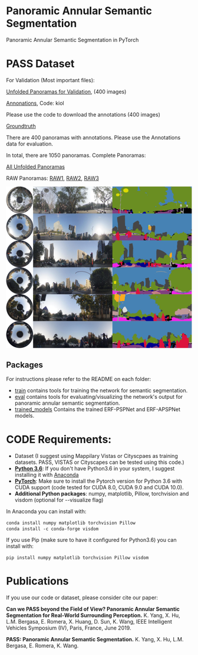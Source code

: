 # Panoramic Annular Semantic Segmentation
Panoramic Annular Semantic Segmentation in PyTorch

# PASS Dataset
For Validation (Most important files):

[Unfolded Panoramas for Validation](https://pan.baidu.com/s/1lsd_CN9u4uSCp-KmE2pn9Q),
(400 images)

[Annonations](https://pan.baidu.com/s/1nhEM_leL_JNUB-PYeTgNRg), Code: kiol

Please use the code to download the annotations (400 images)

[Groundtruth](https://pan.baidu.com/s/1Y4Xp10J_fWrye_gLS3iyrA)

There are 400 panoramas with annotations. Please use the Annotations data for evaluation.

In total, there are 1050 panoramas. Complete Panoramas:

[All Unfolded Panoramas](https://pan.baidu.com/s/16BLZArMyVfP_dEYnshEicQ)

RAW Panoramas: [RAW1](https://pan.baidu.com/s/1LBTQnVHcL0TKoY7njtPiBg),
               [RAW2](https://pan.baidu.com/s/1B_kaC8uu531exuXMlCE6_A),
               [RAW3](https://pan.baidu.com/s/1car_7_dH58wKWDjM6brhlQ)


![Example segmentation](example_segmentation.jpg?raw=true "Example segmentation")

## Packages
For instructions please refer to the README on each folder:

* [train](train) contains tools for training the network for semantic segmentation.
* [eval](eval) contains tools for evaluating/visualizing the network's output for panoramic annular semantic segmentation.
* [trained_models](trained_models) Contains the trained ERF-PSPNet and ERF-APSPNet models. 

# CODE Requirements:
* Dataset (I suggest using Mappilary Vistas or Cityscpaes as training datasets. PASS, VISTAS or Cityscapes can be tested using this code.)
* [**Python 3.6**](https://www.python.org/): If you don't have Python3.6 in your system, I suggest installing it with [Anaconda](https://www.anaconda.com/download/#linux)
* [**PyTorch**](http://pytorch.org/): Make sure to install the Pytorch version for Python 3.6 with CUDA support (code tested for CUDA 8.0, CUDA 9.0 and CUDA 10.0). 
* **Additional Python packages**: numpy, matplotlib, Pillow, torchvision and visdom (optional for --visualize flag)

In Anaconda you can install with:
```
conda install numpy matplotlib torchvision Pillow
conda install -c conda-forge visdom
```

If you use Pip (make sure to have it configured for Python3.6) you can install with: 

```
pip install numpy matplotlib torchvision Pillow visdom
```

# Publications
If you use our code or dataset, please consider cite our paper:

**Can we PASS beyond the Field of View? Panoramic Annular Semantic Segmentation for Real-World Surrounding Perception.** 
K. Yang, X. Hu, L.M. Bergasa, E. Romera, X. Huang, D. Sun, K. Wang, IEEE Intelligent Vehicles Symposium (IV), Paris, France, June 2019.

**PASS: Panoramic Annular Semantic Segmentation.**
K. Yang, X. Hu, L.M. Bergasa, E. Romera, K. Wang.
